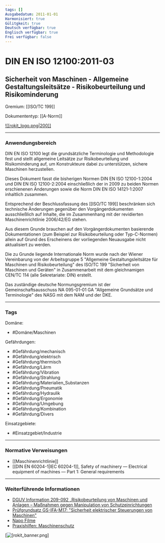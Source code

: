 ```yaml
---
tags: []
Ausgabedatum: 2011-01-01
Harmonisiert: true
Gülitgkeit: true
Deutsch verfügbar: true
Englisch verfügbar: true
Frei verfügbar: false
---
```


# DIN EN ISO 12100:2011-03
## Sicherheit von Maschinen - Allgemeine Gestaltungsleitsätze - Risikobeurteilung und Risikominderung

Gremium: [[ISO/TC 199]]

Dokumententyp: [[A-Norm]]

[![[rokit_logo.png|200]]](https://public-robots.de/)

***
### Anwendungsbereich

DIN EN ISO 12100 legt die grundsätzliche Terminologie und Methodologie fest und stellt allgemeine Leitsätze zur Risikobeurteilung und Risikominderung auf, um Konstrukteure dabei zu unterstützen, sichere Maschinen herzustellen.

Dieses Dokument fasst die bisherigen Normen DIN EN ISO 12100-1:2004 und DIN EN ISO 12100-2:2004 einschließlich der in 2009 zu beiden Normen erschienenen Änderungen sowie die Norm DIN EN ISO 14121-1:2007 inhaltlich zusammen.

Entsprechend der Beschlussfassung des [[ISO/TC 199]] beschränken sich technische Änderungen gegenüber den Vorgängerdokumenten ausschließlich auf Inhalte, die im Zusammenhang mit der revidierten Maschinenrichtlinie 2006/42/EG stehen.

Aus diesem Grunde brauchen auf den Vorgängerdokumenten basierende Dokumentationen (zum Beispiel zur Risikobeurteilung oder Typ-C-Normen) allein auf Grund des Erscheinens der vorliegenden Neuausgabe nicht aktualisiert zu werden.

Die zu Grunde liegende Internationale Norm wurde nach der Wiener Vereinbarung von der Arbeitsgruppe 5 "Allgemeine Gestaltungsleitsätze für Maschinen und Risikobeurteilung" des ISO/TC 199 "Sicherheit von Maschinen und Geräten" in Zusammenarbeit mit dem gleichnamigen CEN/TC 114 (alle Sekretariate: DIN) erstellt.

Das zuständige deutsche Normungsgremium ist der Gemeinschaftsausschuss NA 095-01-01 GA "Allgemeine Grundsätze und Terminologie" des NASG mit dem NAM und der DKE.
***
### Tags

Domäne:
- #Domäne/Maschinen 

Gefährdungen:
- #Gefährdung/mechanisch 
- #Gefährdung/elektrisch 
- #Gefährdung/thermisch
- #Gefährdung/Lärm
- #Gefährdung/Vibration
- #Gefährdung/Strahlung
- #Gefährdung/Materialien_Substanzen
- #Gefährdung/Pneumatik 
- #Gefährdung/Hydraulik 
- #Gefährdung/Ergonomie
- #Gefährdung/Umgebung
- #Gefährdung/Kombination
- #Gefährdung/Divers 

Einsatzgebiete:
- #Einsatzgebiet/Industrie 

***
### Normative Verweisungen

- [[Maschinenrichtlinie]]
- [[DIN EN 60204-1|IEC 60204-1]], Safety of machinery — Electrical equipment of machines — Part 1: General requirements


***
### Weiterführende Informationen

 - [DGUV Information 209-092 „Risikobeurteilung von Maschinen und Anlagen – Maßnahmen gegen Manipulation von Schutzeinrichtungen](https://publikationen.dguv.de/widgets/pdf/download/article/3524)
 - [Prüfgrundsatz GS-IFA-M17: "Sicherheit elektrischer Steuerungen von Maschinen"](https://www.dguv.de/dguv-test/prod-pruef-zert/pruefgrundsaetze-erfahrung/pruefgrundsaetze/ifa/index.jsp)
- [Napo Filme](https://www.tube.dguv.de/channel/95987/napo)
- [Praxishilfen: Maschinenschutz](https://www.dguv.de/ifa/praxishilfen/praxishilfen-maschinenschutz/index.jsp)

[![[rokit_banner.png]](https://public-robots.de/)
